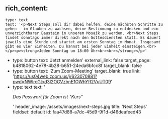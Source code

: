 rich_content:
  -
    type: text
    text: '<p>Next Steps soll dir dabei helfen, deine nächsten Schritte zu gehen - im Glauben zu wachsen, deine Bestimmung zu entdecken und ein unverzichtbarer Baustein in unserem Mosaik zu werden. <br>Next Steps findet sonntags immer direkt nach den Gottesdiensten statt. Es dauert jeweils eine Stunde und startet am ersten Sonntag im Monat. Insgesamt gibt es vier Einheiten. Du kannst bei jeder Einheit einsteigen.<br></p><p><strong>Jeden Sonntag um 18:00 Uhr<br><br></strong></p>'
  -
    type: button
    text: 'Jetzt anmelden'
    external_link: false
    target_page: b4818062-4e78-4b28-b651-24eda6bfcc8f
    target_blank: false
  -
    type: button
    text: 'Zum Zoom-Meeting'
    target_blank: true
    link: 'https://us04web.zoom.us/j/623070881?pwd=NWlrcGtxd3l2OGVzbnE1OWhYR2VuUT09'
  -
    type: text
    text: '<p><em>Das Passwort für Zoom ist "Kurs"</em></p>'
header_image: /assets/images/next-steps.jpg
title: 'Next Steps'
fieldset: default
id: faa47d88-a7dc-45d9-9f1d-d46deafeed43
